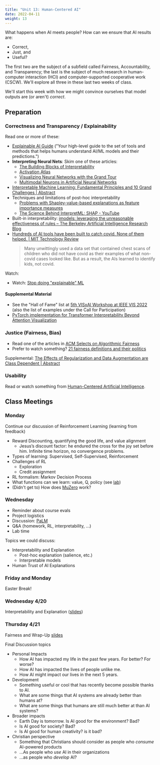 ```yaml
---
title: "Unit 13: Human-Centered AI"
date: 2022-04-11
weight: 13
---
```


What happens when AI meets people? How can we ensure that AI results are:

- Correct,
- Just, and
- Useful?

The first two are the subject of a subfield called Fairness, Accountability, and Transparency; the last is the subject of much research in human-computer interaction (HCI) and computer-supported cooperative work (CSCW). We'll explore all three in these last two weeks of class.

We'll start this week with how we might convince ourselves that model outputs are (or aren't) *correct*.

## Preparation

### Correctness and Transparency / Explainability

Read one or more of these:

- [Explainable AI Guide](https://ex.pegg.io/) ("Your high-level guide to the set of tools and methods that helps humans understand AI/ML models and their predictions.")
- **Interpreting Neural Nets**: Skim one of these articles:
  - [The Building Blocks of Interpretability](https://distill.pub/2018/building-blocks/)
  - [Activation Atlas](https://distill.pub/2019/activation-atlas/)
  - [Visualizing Neural Networks with the Grand Tour](https://distill.pub/2020/grand-tour/)
  - [Multimodal Neurons in Artificial Neural Networks](https://distill.pub/2021/multimodal-neurons/)
- [Interpretable Machine Learning: Fundamental Principles and 10 Grand Challenges | Abstract](https://arxiv.org/abs/2103.11251)
- Techniques and limitations of post-hoc interpretability
  - [Problems with Shapley-value-based explanations as feature importance measures](http://proceedings.mlr.press/v119/kumar20e.html)
  - [The Science Behind InterpretML: SHAP - YouTube](https://www.youtube.com/watch?v=-taOhqkiuIo)
- Built-in interpretability: [imodels: leveraging the unreasonable effectiveness of rules – The Berkeley Artificial Intelligence Research Blog](https://bair.berkeley.edu/blog/2022/02/02/imodels/)
- [Hundreds of AI tools have been built to catch covid. None of them helped. | MIT Technology Review](https://www.technologyreview.com/2021/07/30/1030329/machine-learning-ai-failed-covid-hospital-diagnosis-pandemic)
  > Many unwittingly used a data set that contained chest scans of children who did not have covid as their examples of what non-covid cases looked like. But as a result, the AIs learned to identify kids, not covid.

Watch:

- Watch: [Stop doing "explainable" ML](https://www.youtube.com/watch?v=I0yrJz8uc5Q)

#### Supplemental Material

- See the "Hall of Fame" list at [5th VISxAI Workshop at IEEE VIS 2022](https://visxai.io/) (also the list of examples under the Call for Participation)
- [PyTorch implementation for Transformer Interpretability Beyond Attention Visualization](https://github.com/hila-chefer/Transformer-Explainability)

### Justice (Fairness, Bias)

- Read one of the articles in [ACM Selects on Algorithmic Fairness](https://selects.acm.org/selections/why-algorithmic-fairness)
- Prefer to watch something? [21 fairness definitions and their politics](https://www.youtube.com/watch?v=jIXIuYdnyyk)

Supplemental: [The Effects of Regularization and Data Augmentation are Class Dependent | Abstract](https://arxiv.org/abs/2204.03632)

### Usability

Read or watch something from [Human-Centered Artificial Intelligence](https://hcil.umd.edu/human-centered-ai/).

## Class Meetings

### Monday

Continue our discussion of Reinforcement Learning (learning from feedback)

- Reward Discounting, quantifying the good life, and value alignment
  - Jesus’s discount factor: he endured the cross for the joy set before him. Infinite time horizon, no convergence problems.
- Types of learning: Supervised, Self-Supervised, Reinforcement
- Challenges of RL
  - Exploration
  - Credit assignment
- RL formalism: Markov Decision Process
- What functions can we learn: value, Q, policy (see [lab](lab/))
- (Didn't get to) How does [MuZero](https://deepmind.com/blog/article/muzero-mastering-go-chess-shogi-and-atari-without-rules) work?

### Wednesday

- Reminder about course evals
- Project logistics
- Discussion: [PaLM](../12rl/discussion/)
- Q&A (homework, RL, interpretability, ...)
- Lab time

Topics we could discuss:

- Interpretability and Explanation
  - Post-hoc explanation (salience, etc.)
  - Interpretable models
- Human Trust of AI Explanations

### Friday and Monday

Easter Break!

### Wednesday 4/20

Interpretability and Explanation ([slides](/slides/2022-04-20%20Explainable%20and%20Usable.pdf))

### Thursday 4/21

Fairness and Wrap-Up [slides](/slides/2022-04-21%20Fairness%20and%20Wrap-Up.pdf)

Final Discussion topics

- Personal Impacts
  - How AI has impacted my life in the past few years. For better? For worse?
  - How AI has impacted the lives of people unlike me.
  - How AI might impact our lives in the next 5 years.
- Development
  - Something useful or cool that has recently become possible thanks to AI.
  - What are some things that AI systems are already better than humans at?
  - What are some things that humans are still much better at than AI systems?
- Broader impacts
  - Earth Day is tomorrow. Is AI good for the environment? Bad?
  - Is AI good for society? Bad?
  - Is AI good for human creativity? is it bad?
- Christian perspective
  - Something that Christians should consider as people who *consume* AI-powered products
  - ...As people who *use* AI in their organizations
  - ...as people who *develop* AI?
